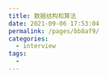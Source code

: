 ```yaml
---
title: 数据结构和算法
date: 2021-09-06 17:53:04
permalink: /pages/bb8af9/
categories:
  - interview
tags:
  - 
---
```

